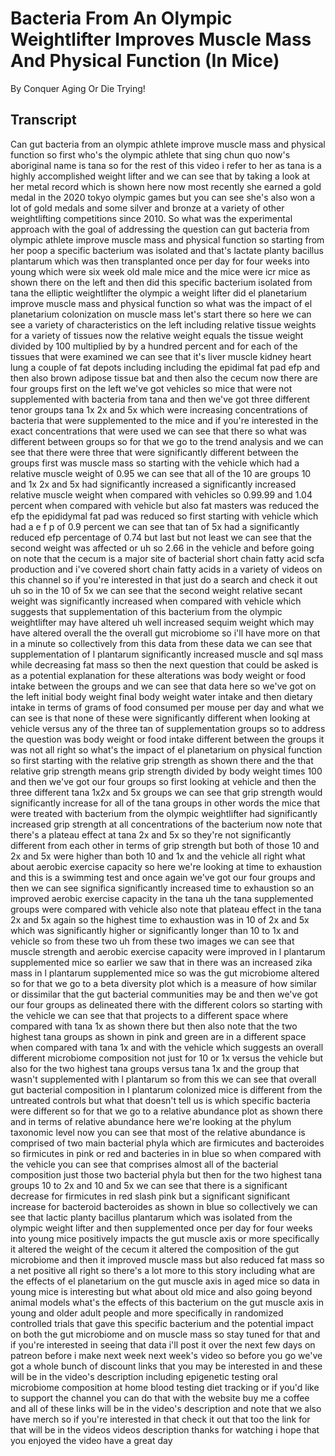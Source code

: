 # Bacteria From An Olympic Weightlifter Improves Muscle Mass And Physical Function (In Mice)

By Conquer Aging Or Die Trying! 


## Transcript

Can gut bacteria from an olympic athlete improve muscle mass and physical function so first who's the olympic athlete that sing chun quo now's aboriginal name is tana so for the rest of this video i refer to her as tana is a highly accomplished weight lifter and we can see that by taking a look at her metal record which is shown here now most recently she earned a gold medal in the 2020 tokyo olympic games but you can see she's also won a lot of gold medals and some silver and bronze at a variety of other weightlifting competitions since 2010. So what was the experimental approach with the goal of addressing the question can gut bacteria from olympic athlete improve muscle mass and physical function so starting from her poop a specific bacterium was isolated and that's lactate planty bacillus plantarum which was then transplanted once per day for four weeks into young which were six week old male mice and the mice were icr mice as shown there on the left and then did this specific bacterium isolated from tana the elliptic weightlifter the olympic a weight lifter did el planetarium improve muscle mass and physical function so what was the impact of el planetarium colonization on muscle mass let's start there so here we can see a variety of characteristics on the left including relative tissue weights for a variety of tissues now the relative weight equals the tissue weight divided by 100 multiplied by by a hundred percent and for each of the tissues that were examined we can see that it's liver muscle kidney heart lung a couple of fat depots including including the epidimal fat pad efp and then also brown adipose tissue bat and then also the cecum now there are four groups first on the left we've got vehicles so mice that were not supplemented with bacteria from tana and then we've got three different tenor groups tana 1x 2x and 5x which were increasing concentrations of bacteria that were supplemented to the mice and if you're interested in the exact concentrations that were used we can see that there so what was different between groups so for that we go to the trend analysis and we can see that there were three that were significantly different between the groups first was muscle mass so starting with the vehicle which had a relative muscle weight of 0.95 we can see that all of the 10 are groups 10 and 1x 2x and 5x had significantly increased a significantly increased relative muscle weight when compared with vehicles so 0.99.99 and 1.04 percent when compared with vehicle but also fat masters was reduced the efp the epididymal fat pad was reduced so first starting with vehicle which had a e f p of 0.9 percent we can see that tan of 5x had a significantly reduced efp percentage of 0.74 but last but not least we can see that the second weight was affected or uh so 2.66 in the vehicle and before going on note that the cecum is a major site of bacterial short chain fatty acid scfa production and i've covered short chain fatty acids in a variety of videos on this channel so if you're interested in that just do a search and check it out uh so in the 10 of 5x we can see that the second weight relative secant weight was significantly increased when compared with vehicle which suggests that supplementation of this bacterium from the olympic weightlifter may have altered uh well increased sequim weight which may have altered overall the the overall gut microbiome so i'll have more on that in a minute so collectively from this data from these data we can see that supplementation of l plantarum significantly increased muscle and sql mass while decreasing fat mass so then the next question that could be asked is as a potential explanation for these alterations was body weight or food intake between the groups and we can see that data here so we've got on the left initial body weight final body weight water intake and then dietary intake in terms of grams of food consumed per mouse per day and what we can see is that none of these were significantly different when looking at vehicle versus any of the three tan of supplementation groups so to address the question was body weight or food intake different between the groups it was not all right so what's the impact of el planetarium on physical function so first starting with the relative grip strength as shown there and the that relative grip strength means grip strength divided by body weight times 100 and then we've got our four groups so first looking at vehicle and then the three different tana 1x2x and 5x groups we can see that grip strength would significantly increase for all of the tana groups in other words the mice that were treated with bacterium from the olympic weightlifter had significantly increased grip strength at all concentrations of the bacterium now note that there's a plateau effect at tana 2x and 5x so they're not significantly different from each other in terms of grip strength but both of those 10 and 2x and 5x were higher than both 10 and 1x and the vehicle all right what about aerobic exercise capacity so here we're looking at time to exhaustion and this is a swimming test and once again we've got our four groups and then we can see significa significantly increased time to exhaustion so an improved aerobic exercise capacity in the tana uh the tana supplemented groups were compared with vehicle also note that plateau effect in the tana 2x and 5x again so the highest time to exhaustion was in 10 of 2x and 5x which was significantly higher or significantly longer than 10 to 1x and vehicle so from these two uh from these two images we can see that muscle strength and aerobic exercise capacity were improved in l plantarum supplemented mice so earlier we saw that in there was an increased zika mass in l plantarum supplemented mice so was the gut microbiome altered so for that we go to a beta diversity plot which is a measure of how similar or dissimilar that the gut bacterial communities may be and then we've got our four groups as delineated there with the different colors so starting with the vehicle we can see that that projects to a different space where compared with tana 1x as shown there but then also note that the two highest tana groups as shown in pink and green are in a different space when compared with tana 1x and with the vehicle which suggests an overall different microbiome composition not just for 10 or 1x versus the vehicle but also for the two highest tana groups versus tana 1x and the group that wasn't supplemented with l plantarum so from this we can see that overall gut bacterial composition in l plantarum colonized mice is different from the untreated controls but what that doesn't tell us is which specific bacteria were different so for that we go to a relative abundance plot as shown there and in terms of relative abundance here we're looking at the phylum taxonomic level now you can see that most of the relative abundance is comprised of two main bacterial phyla which are firmicutes and bacteroides so firmicutes in pink or red and bacteries in in blue so when compared with the vehicle you can see that comprises almost all of the bacterial composition just those two bacterial phyla but then for the two highest tana groups 10 to 2x and 10 and 5x we can see that there is a significant decrease for firmicutes in red slash pink but a significant significant increase for bacteroid bacteroides as shown in blue so collectively we can see that lactic planty bacillus plantarum which was isolated from the olympic weight lifter and then supplemented once per day for four weeks into young mice positively impacts the gut muscle axis or more specifically it altered the weight of the cecum it altered the composition of the gut microbiome and then it improved muscle mass but also reduced fat mass so a net positive all right so there's a lot more to this story including what are the effects of el planetarium on the gut muscle axis in aged mice so data in young mice is interesting but what about old mice and also going beyond animal models what's the effects of this bacterium on the gut muscle axis in young and older adult people and more specifically in randomized controlled trials that gave this specific bacterium and the potential impact on both the gut microbiome and on muscle mass so stay tuned for that and if you're interested in seeing that data i'll post it over the next few days on patreon before i make next week next week's video so before you go we've got a whole bunch of discount links that you may be interested in and these will be in the video's description including epigenetic testing oral microbiome composition at home blood testing diet tracking or if you'd like to support the channel you can do that with the website buy me a coffee and all of these links will be in the video's description and note that we also have merch so if you're interested in that check it out that too the link for that will be in the videos videos description thanks for watching i hope that you enjoyed the video have a great day
